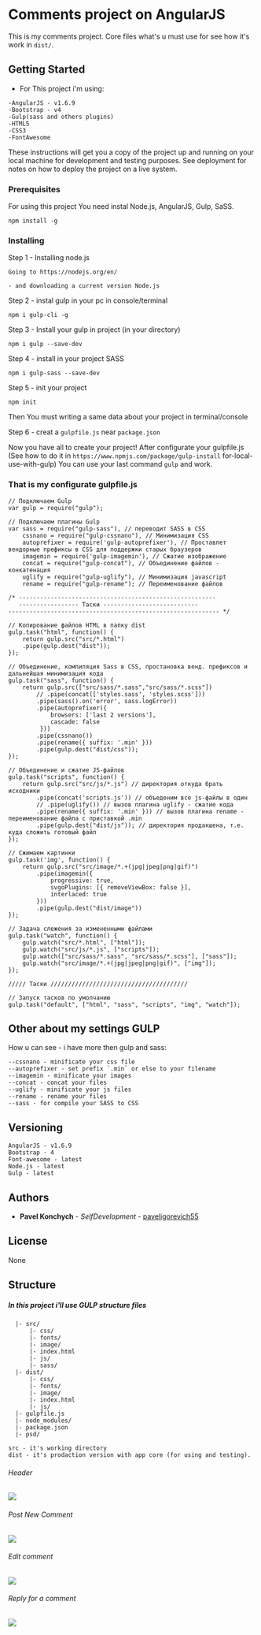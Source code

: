# Comments project on AngularJS

This is my comments project. Core files what's u must use for see how it's work in `dist/`.

## Getting Started

* For This project i'm using: 

```
-AngularJS - v1.6.9
-Bootstrap - v4
-Gulp(sass and others plugins)
-HTML5
-CSS3
-FontAwesome
```
These instructions will get you a copy of the project up and running on your local machine for development and testing purposes. See deployment for notes on how to deploy the project on a live system.

### Prerequisites

For using this project You need instal Node.js, AngularJS, Gulp, SaSS.

```
npm install -g
```

### Installing

Step 1 - Installing node.js

```
Going to https://nodejs.org/en/

- and downloading a current version Node.js
```

Step 2 - instal gulp in your pc in console/terminal

```
npm i gulp-cli -g
```

Step 3 - Install your gulp in project (in your directory)

```
npm i gulp --save-dev 
```

Step 4 - install in your project SASS

```
npm i gulp-sass --save-dev
```

Step 5 - init your project

```
npm init
```
Then You must writing a same data about your project in terminal/console

Step 6 - creat a `gulpfile.js` near `package.json`


Now you have all to create your project! After configurate your gulpfile.js (See how to do it in `https://www.npmjs.com/package/gulp-install` for-local-use-with-gulp) You can use your last command `gulp` and work.


### That is my configurate gulpfile.js



```
// Подключаем Gulp
var gulp = require("gulp");

// Подключаем плагины Gulp
var sass = require("gulp-sass"), // переводит SASS в CSS
    cssnano = require("gulp-cssnano"), // Минимизация CSS
    autoprefixer = require('gulp-autoprefixer'), // Проставлет вендорные префиксы в CSS для поддержки старых браузеров
    imagemin = require('gulp-imagemin'), // Сжатие изображение
    concat = require("gulp-concat"), // Объединение файлов - конкатенация
    uglify = require("gulp-uglify"), // Минимизация javascript
    rename = require("gulp-rename"); // Переименование файлов

/* --------------------------------------------------------
   ----------------- Таски ---------------------------
------------------------------------------------------------ */

// Копирование файлов HTML в папку dist
gulp.task("html", function() {
    return gulp.src("src/*.html")
    .pipe(gulp.dest("dist"));
});

// Объединение, компиляция Sass в CSS, простановка венд. префиксов и дальнейшая минимизация кода
gulp.task("sass", function() {
    return gulp.src(["src/sass/*.sass","src/sass/*.scss"])
        // .pipe(concat(['styles.sass', 'styles.scss']))
        .pipe(sass().on('error', sass.logError))
        .pipe(autoprefixer({
            browsers: ['last 2 versions'],
            cascade: false
         }))
        .pipe(cssnano())
        .pipe(rename({ suffix: '.min' }))
        .pipe(gulp.dest("dist/css"));
});

// Объединение и сжатие JS-файлов
gulp.task("scripts", function() {
    return gulp.src("src/js/*.js") // директория откуда брать исходники
        .pipe(concat('scripts.js')) // объеденим все js-файлы в один 
        // .pipe(uglify()) // вызов плагина uglify - сжатие кода
        .pipe(rename({ suffix: '.min' })) // вызов плагина rename - переименование файла с приставкой .min
        .pipe(gulp.dest("dist/js")); // директория продакшена, т.е. куда сложить готовый файл
});

// Сжимаем картинки
gulp.task('img', function() {
    return gulp.src("src/image/*.+(jpg|jpeg|png|gif)")
        .pipe(imagemin({
            progressive: true,
            svgoPlugins: [{ removeViewBox: false }],
            interlaced: true
        }))
        .pipe(gulp.dest("dist/image"))
});

// Задача слежения за измененными файлами
gulp.task("watch", function() {
    gulp.watch("src/*.html", ["html"]);
    gulp.watch("src/js/*.js", ["scripts"]);
    gulp.watch(["src/sass/*.sass", "src/sass/*.scss"], ["sass"]);
    gulp.watch("src/image/*.+(jpg|jpeg|png|gif)", ["img"]);
});

///// Таски ///////////////////////////////////////

// Запуск тасков по умолчанию
gulp.task("default", ["html", "sass", "scripts", "img", "watch"]);
```

## Other about my settings GULP

How u can see - i have more then gulp and sass:

```
--cssnano - minificate your css file
--autoprefixer - set prefix `.min` or else to your filename
--imagemin - minificate your images
--concat - concat your files
--uglify - minificate your js files
--rename - rename your files
--sass - for compile your SASS to CSS
```

## Versioning
```
AngularJS - v1.6.9
Bootstrap - 4
Font-awesome - latest
Node.js - latest
Gulp - latest
```
## Authors

* **Pavel Konchych** - *SelfDevelopment* - [paveligorevich55](https://github.com/paveligorevich55)

## License

None


## Structure
	
##### In this project i'll use GULP structure files

```
  |- src/
      |- css/
      |- fonts/
      |- image/ 
      |- index.html
      |- js/ 
      |- sass/
  |- dist/
      |- css/
      |- fonts/
      |- image/ 
      |- index.html
      |- js/ 
  |- gulpfile.js
  |- node_modules/
  |- package.json
  |- psd/
```
```
src - it's working directory
dist - it's prodaction version with app core (for using and testing).
```

###### Header
![](http://i.piccy.info/i9/b01d85c75a1f13169eee797689685edb/1537187666/228445/1268617/Snymok_ekrana_2018_09_17_v_15_22_09.jpg)
###### Post New Comment
![](http://i.piccy.info/i9/76c1bf7b0ef6f9335632c34ef472c65f/1537187574/143041/1268617/Snymok_ekrana_2018_09_17_v_15_22_24.png)
###### Edit comment
![](http://i.piccy.info/i9/b63c367d21da754e3e4eba9ef8ee5cd3/1537187609/97050/1268617/Snymok_ekrana_2018_09_17_v_15_22_50.png)
###### Reply for a comment
![](http://i.piccy.info/i9/95e38c5146b3b2cfc6a08e8c72153bce/1537187638/95507/1268617/Snymok_ekrana_2018_09_17_v_15_23_01.png)






